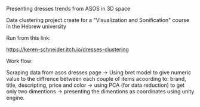 Presenting dresses trends from ASOS in 3D space

Data clustering project create for a "Visualization and Sonification" course in the Hebrew university

Run from this link:

https://keren-schneider.itch.io/dresses-clustering

Work flow: 

Scraping data from asos dresses page -> 
Using bret model to give numeric value to the diffrence between each couple of items acoording to: brand, title, descripting, price and color ->
using PCA (for data reduction) to get only two dimentions ->
presenting the dimentions as coordinates using unity engine.
